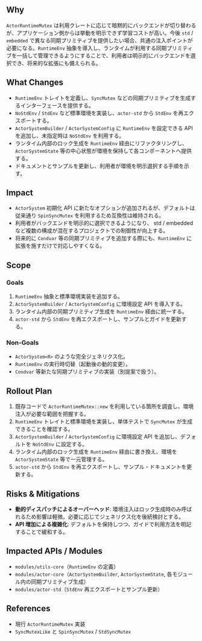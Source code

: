 ## Why
`ActorRuntimeMutex` は利用クレートに応じて暗黙的にバックエンドが切り替わるが、アプリケーション側からは挙動を明示できず学習コストが高い。今後 `std` / `embedded` で異なる同期プリミティブを提供したい場合、共通の注入ポイントが必要になる。`RuntimeEnv` 抽象を導入し、ランタイムが利用する同期プリミティブを一括して管理できるようにすることで、利用者は明示的にバックエンドを選択でき、将来的な拡張にも備えられる。

## What Changes
- `RuntimeEnv` トレイトを定義し、`SyncMutex` などの同期プリミティブを生成するインターフェースを提供する。
- `NoStdEnv` / `StdEnv` など標準環境を実装し、`actor-std` から `StdEnv` を再エクスポートする。
- `ActorSystemBuilder` / `ActorSystemConfig` に `RuntimeEnv` を設定できる API を追加し、未指定時は `NoStdEnv` を利用する。
- ランタイム内部のロック生成を `RuntimeEnv` 経由にリファクタリングし、`ActorSystemState` 等の中心状態が環境を保持して各コンポーネントへ提供する。
- ドキュメントとサンプルを更新し、利用者が環境を明示選択する手順を示す。

## Impact
- `ActorSystem` 初期化 API に新たなオプションが追加されるが、デフォルトは従来通り `SpinSyncMutex` を利用するため互換性は維持される。
- 利用者がバックエンドを明示的に選択できるようになり、 std / embedded など複数の構成が混在するプロジェクトでの制御性が向上する。
- 将来的に `Condvar` 等の同期プリミティブを追加する際にも、`RuntimeEnv` に拡張を施すだけで対応しやすくなる。

## Scope
### Goals
1. `RuntimeEnv` 抽象と標準環境実装を追加する。
2. `ActorSystemBuilder` / `ActorSystemConfig` に環境設定 API を導入する。
3. ランタイム内部の同期プリミティブ生成を `RuntimeEnv` 経由に統一する。
4. `actor-std` から `StdEnv` を再エクスポートし、サンプルとガイドを更新する。

### Non-Goals
- `ActorSystem<R>` のような完全ジェネリクス化。
- `RuntimeEnv` の実行時切替（起動後の動的変更）。
- `Condvar` 等新たな同期プリミティブの実装（別提案で扱う）。

## Rollout Plan
1. 既存コードで `ActorRuntimeMutex::new` を利用している箇所を調査し、環境注入が必要な範囲を把握する。
2. `RuntimeEnv` トレイトと標準環境を実装し、単体テストで `SyncMutex` が生成できることを確認する。
3. `ActorSystemBuilder` / `ActorSystemConfig` に環境設定 API を追加し、デフォルトを `NoStdEnv` に設定する。
4. ランタイム内部のロック生成を `RuntimeEnv` 経由に書き換え、環境を `ActorSystemState` 等で一元管理する。
5. `actor-std` から `StdEnv` を再エクスポートし、サンプル・ドキュメントを更新する。

## Risks & Mitigations
- **動的ディスパッチによるオーバーヘッド**: 環境注入はロック生成時のみ呼ばれるため影響は軽微。必要に応じてジェネリクス化を後続検討とする。
- **API 増加による複雑化**: デフォルトを保持しつつ、ガイドで利用方法を明記することで緩和する。

## Impacted APIs / Modules
- `modules/utils-core`（`RuntimeEnv` の定義）
- `modules/actor-core`（`ActorSystemBuilder`, `ActorSystemState`, 各モジュール内の同期プリミティブ生成）
- `modules/actor-std`（`StdEnv` 再エクスポートとサンプル更新）

## References
- 現行 `ActorRuntimeMutex` 実装
- `SyncMutexLike` と `SpinSyncMutex` / `StdSyncMutex`
